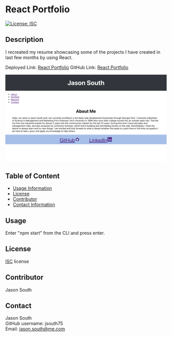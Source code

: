 # React Portfolio

[![License: ISC](https://img.shields.io/badge/License-ISC-blue.svg)](https://opensource.org/licenses/ISC)
## Description
I recreated my resume showcasing some of the projects I have created in last few months by using React. 

Deployed Link: <a href="https://jsouth75.github.io/React_Portfolio/" title="React_Portfolio">React Portfolio</a>
GitHub Link: <a href="https://github.com/jsouth75/React_Portfolio" title="React_Portfolio">React Portfolio<a>

<img src="./src/assets/img/React_Portfolio.png">

## Table of Content
- [Usage Information](#usage)
- [License](#license)
- [Contributor](#contributor)
- [Contact Information](#contact)

## Usage

Enter "npm start" from the CLI and press enter.

## License

[ISC](https://choosealicense.com/licenses/isc/) license

## Contributor

Jason South

## Contact
Jason South <br/>
GitHub username: jsouth75 <br/>
Email: jason.south@me.com
